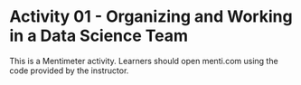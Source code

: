 # Activity 01 - Organizing and Working in a Data Science Team

This is a Mentimeter activity. Learners should open menti.com using the code provided by the instructor.

